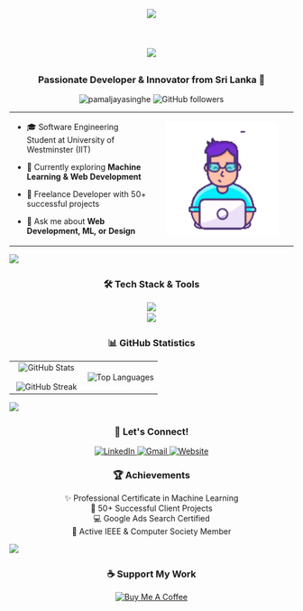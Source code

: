 <!--
-- Author: Pamal Jayasinghe
-- URL: https://github.com/pamaljayasinghe
-->

<p align="center"><img src="https://github.com/7oSkaaa/7oSkaaa/blob/main/Images/about_me.gif?raw=true" width="100px"></p>

<h1 align="center">
    <img src="https://readme-typing-svg.herokuapp.com/?font=Righteous&size=32&center=true&vCenter=true&width=500&height=65&duration=4000&pause=1000&lines=Welcome+to+my+Profile!+👋;I'm+Pamal+Jayasinghe!;Full-stack+Developer;" />
</h1>

<h3 align="center">Passionate Developer & Innovator from Sri Lanka 🚀</h3>

<p align="center">
    <img src="https://komarev.com/ghpvc/?username=pamaljayasinghe&label=Profile%20views&color=0e75b6&style=flat" alt="pamaljayasinghe" />
    <img alt="GitHub followers" src="https://img.shields.io/github/followers/pamaljayasinghe?style=social"/>
</p>

<table align="center">
<tr border="none">
<td width="50%" align="left">

- 🎓 Software Engineering Student at University of Westminster (IIT)

- 🌱 Currently exploring **Machine Learning & Web Development**

- 💼 Freelance Developer with 50+ successful projects

- 💬 Ask me about **Web Development, ML, or Design**

</td>
<td width="50%" align="center">
  <img align="center" alt="Coding" width="200" src="https://github.com/pamaljayasinghe/pamaljayasinghe/blob/afd60f9e98291000105630f6520134b8960ae9e9/Animation%20-%201740730162382.gif">
</td>
</tr>
</table>

<img src="https://user-images.githubusercontent.com/73097560/115834477-dbab4500-a447-11eb-908a-139a6edaec5c.gif">

<h3 align="center">🛠️ Tech Stack & Tools</h3>
<p align="center">
    <img src="https://skillicons.dev/icons?i=java,python,react,nodejs,spring,mongodb,flutter,figma" />
    <br/>
    <img src="https://skillicons.dev/icons?i=html,css,js,git,mysql,php,wordpress,nextjs" />
</p>

<h3 align="center">📊 GitHub Statistics</h3>
<p align="center">
<table align="center">
<tr border="none">
<td width="50%" align="center">
  <img src="https://github-readme-stats.vercel.app/api?username=pamaljayasinghe&show_icons=true&theme=tokyonight" alt="GitHub Stats" />
  <br></br>
  <img src="https://github-readme-streak-stats.herokuapp.com/?user=pamaljayasinghe&theme=tokyonight" alt="GitHub Streak" />
</td>
<td width="50%" align="center">
  <img src="https://github-readme-stats.vercel.app/api/top-langs/?username=pamaljayasinghe&layout=compact&theme=tokyonight" alt="Top Languages" />
</td>
</tr>
</table>

<img src="https://user-images.githubusercontent.com/73097560/115834477-dbab4500-a447-11eb-908a-139a6edaec5c.gif">

<h3 align="center">🤝 Let's Connect!</h3>
<p align="center">
    <a href="https://www.linkedin.com/in/pamaljayasinghe" target="_blank">
        <img src="https://img.shields.io/badge/LinkedIn-0077B5?style=for-the-badge&logo=linkedin&logoColor=white" alt="LinkedIn"/>
    </a>
    <a href="mailto:pamaljayasinghe340@gmail.com" target="_blank">
        <img src="https://img.shields.io/badge/Gmail-D14836?style=for-the-badge&logo=gmail&logoColor=white" alt="Gmail"/>
    </a>
    <a href="https://www.pamal.me" target="_blank">
        <img src="https://img.shields.io/badge/Website-4285F4?style=for-the-badge&logo=google-chrome&logoColor=white" alt="Website"/>
    </a>
</p>

<h3 align="center">🏆 Achievements</h3>
<p align="center">
    ✨ Professional Certificate in Machine Learning<br>
    🌟 50+ Successful Client Projects<br>
    💻 Google Ads Search Certified<br>
    🚀 Active IEEE & Computer Society Member
</p>

<img src="https://user-images.githubusercontent.com/73097560/115834477-dbab4500-a447-11eb-908a-139a6edaec5c.gif">

<h3 align="center">☕ Support My Work</h3>
<p align="center">
    <a href="https://www.buymeacoffee.com/pamaljayasinghe" target="_blank">
        <img src="https://cdn.buymeacoffee.com/buttons/v2/default-yellow.png" height="50" width="210" alt="Buy Me A Coffee"/>
    </a>
</p>

<!--
-- Created with 💻 by Pamal Jayasinghe
-- Last Updated: February 2025
-->
